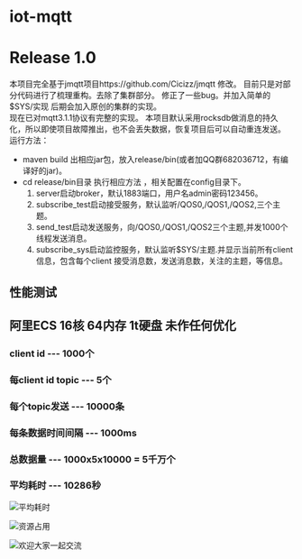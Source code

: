 # iot-mqtt
# Release 1.0
本项目完全基于jmqtt项目https://github.com/Cicizz/jmqtt 修改。 
目前只是对部分代码进行了梳理重构。去除了集群部分。 
修正了一些bug。并加入简单的$SYS/实现 
后期会加入原创的集群的实现。  
现在已对mqtt3.1.1协议有完整的实现。
本项目默认采用rocksdb做消息的持久化，所以即使项目故障推出，也不会丢失数据，恢复项目后可以自动重连发送。
运行方法： 
- maven build 出相应jar包，放入release/bin(或者加QQ群682036712，有编译好的jar)。
- cd release/bin目录 执行相应方法 ，相关配置在config目录下。
  1. server启动broker，默认1883端口，用户名admin密码123456。
  2. subscribe_test启动接受服务，默认监听/QOS0,/QOS1,/QOS2,三个主题。
  3. send_test启动发送服务，向/QOS0,/QOS1,/QOS2三个主题,并发1000个线程发送消息。
  4. subscribe_sys启动监控服务，默认监听$SYS/主题.并显示当前所有client信息，包含每个client 接受消息数，发送消息数，关注的主题，等信息。
  
## 性能测试 
## 阿里ECS 16核 64内存 1t硬盘 未作任何优化
### client id --- 1000个  
### 每client id topic --- 5个
### 每个topic发送 ---  10000条
### 每条数据时间间隔   --- 1000ms 
### 总数据量 ---  1000x5x10000 = 5千万个          
### 平均耗时 --- 10286秒

![平均耗时](https://github.com/ShiCloud/iot-mqtt/blob/master/pic/%E5%8F%91%E9%80%81%E6%97%B6%E9%97%B4.png) 
                                                
![资源占用](https://github.com/ShiCloud/iot-mqtt/blob/master/pic/5%E5%8D%83%E4%B8%87.png) 
  
  
![欢迎大家一起交流](https://github.com/ShiCloud/iot-mqtt/blob/master/pic/iot-mqtt%E7%BE%A4%E8%81%8A%E4%BA%8C%E7%BB%B4%E7%A0%81.png)
